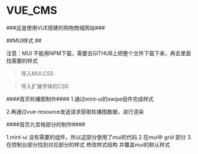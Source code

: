 #  VUE_CMS  #


###这是使用VUE搭建的购物商城网站###


##MUI样式 ##

注意：MUI 不能用NPM下载，需要去GITHUB上把整个文件下载下来，再去里面找需要的样式

>导入MUI.CSS

>导入扩展字体的CSS

####首页轮播图制作####
 1.通过mint-ui的swipe组件完成样式

2.再通过vue-resource发送请求获取轮播图数据，进行渲染

####首页九宫格部分的制作####

1.mint-ui 没有需要的组件，所以这部分使用了mui的代码
2.在mui中 grid 部分
3.在控制台部分找到对应部分的样式 修改样式结构 并覆盖mui的默认样式

